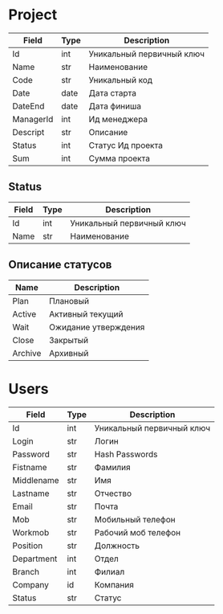 # Project

|Field|Type|Description
|-----|----|-----------|
|Id|int|Уникальный первичный ключ
|Name|str|Наименование
|Code|str|Уникальный код 
|Date|date|Дата старта
|DateEnd|date|Дата финиша
|ManagerId|int|Ид менеджера
|Descript|str|Описание
|Status|int|Статус Ид проекта
|Sum|int|Сумма проекта


## Status
|Field|Type|Description
|-----|----|-----------|
|Id|int|Уникальный первичный ключ
|Name|str|Наименование


## Описание статусов
|Name|Description|
|-----|----|
|Plan|Плановый|
|Active|Активный текущий|
|Wait|Ожидание утверждения|
|Close|Закрытый|
|Archive|Архивный|


# Users

|Field|Type|Description
|-----|----|-----------|
|Id|int|Уникальный первичный ключ
|Login|str|Логин
|Password|str|Hash Passwords
|Fistname|str|Фамилия
|Middlename|str|Имя
|Lastname|str|Отчество
|Email|str|Почта
|Mob|str|Мобильный телефон
|Workmob|str|Рабочий моб телефон
|Position|str|Должность
|Department|int|Отдел
|Branch|int|Филиал
|Company|id|Компания
|Status|str|Статус

















